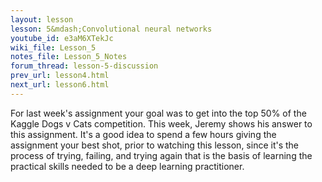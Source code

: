 ```yaml
---
layout: lesson
lesson: 5&mdash;Convolutional neural networks
youtube_id: e3aM6XTekJc
wiki_file: Lesson_5
notes_file: Lesson_5_Notes
forum_thread: lesson-5-discussion
prev_url: lesson4.html
next_url: lesson6.html
---
```


For last week's assignment your goal was to get into the top 50% of the Kaggle Dogs v Cats competition. This week, Jeremy shows his answer to this assignment. It's a good idea to spend a few hours giving the assignment your best shot, prior to watching this lesson, since it's the process of trying, failing, and trying again that is the basis of learning the practical skills needed to be a deep learning practitioner.

